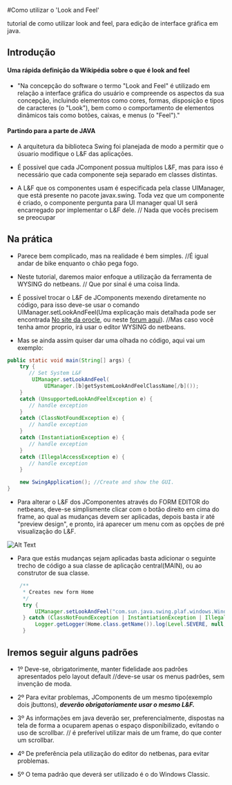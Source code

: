 #Como utilizar o 'Look and Feel'

tutorial de como utilizar look and feel, para edição de interface gráfica em java.

## Introdução
#### Uma rápida definição da Wikipédia sobre o que é look and feel

   - "Na concepção do software o termo "Look and Feel" é utilizado em relação a interface gráfica do usuário e compreende os aspectos da sua concepção, incluindo elementos como cores, formas, disposição e tipos de caracteres (o "Look"), bem como o comportamento de elementos dinâmicos tais como botões, caixas, e menus (o "Feel")."
   
#### Partindo para a parte de JAVA
  
  - A arquitetura da biblioteca Swing foi planejada de modo a permitir que o úsuario modifique o L&F das aplicações.
  
  - É possivel que cada JComponent possua multiplos L&F, mas para isso é necessário que cada componente seja separado em classes distintas.

  - A L&F que os componentes usam é especificada pela classe UIManager, que está presente no pacote javax.swing. Toda vez que um componente é criado, o componente pergunta para UI manager qual UI será encarregado por implementar o L&F dele. // Nada que vocês precisem se preocupar
  
## Na prática 

  - Parece bem complicado, mas na realidade é bem simples. //É igual andar de bike enquanto o chão pega fogo.
  
  - Neste tutorial, daremos maior enfoque a utilização da ferramenta de WYSING do netbeans. // Que por sinal é uma coisa linda.
  
  - É possivel trocar o L&F de JComponents mexendo diretamente no código, para isso deve-se usar o comando UIManager.setLookAndFeel(Uma explicação mais detalhada pode ser encontrada [No site da orocle](https://docs.oracle.com/javase/tutorial/uiswing/lookandfeel/plaf.html), ou neste [forum aqui](http://javafree.uol.com.br/topic-3229-Aparencias-de-interface-Look-and-Feel.html)). //Mas caso você tenha amor proprio, irá usar o editor WYSING do netbeans.
  
  - Mas se ainda assim quiser dar uma olhada no código, aqui vai um exemplo:
```java
public static void main(String[] args) { 
    try { 
       // Set System L&F 
        UIManager.setLookAndFeel( 
            UIManager.[b]getSystemLookAndFeelClassName[/b]()); 
    } 
    catch (UnsupportedLookAndFeelException e) { 
       // handle exception 
    } 
    catch (ClassNotFoundException e) { 
       // handle exception 
    } 
    catch (InstantiationException e) { 
       // handle exception 
    } 
    catch (IllegalAccessException e) { 
       // handle exception 
    } 

    new SwingApplication(); //Create and show the GUI. 
} 
```
  
  - Para alterar o L&F dos JComponentes através do FORM EDITOR do netbeans, deve-se simplismente clicar com o botão direito em cima do frame, ao qual as mudanças devem ser aplicadas, depois basta ir até "preview design", e pronto, irá aparecer um menu com as opções de pré visualização do L&F.
  
  ![Alt Text](http://i.stack.imgur.com/hligH.png)


  - Para que estás mudanças sejam aplicadas basta adicionar o seguinte trecho de código a sua classe de aplicação central(MAIN), ou ao construtor de sua classe.
  
```java
    /**
     * Creates new form Home
     */
     try {
         UIManager.setLookAndFeel("com.sun.java.swing.plaf.windows.WindowsClassicLookAndFeel");
     } catch (ClassNotFoundException | InstantiationException | IllegalAccessException | UnsupportedLookAndFeelException ex) {
         Logger.getLogger(Home.class.getName()).log(Level.SEVERE, null, ex);
     }
```

## Iremos seguir alguns padrões

  - 1º Deve-se, obrigatorimente, manter fidelidade aos padrões apresentados pelo layout default //deve-se usar os menus padrões, sem invenção de moda.
  
  - 2º Para evitar problemas, JComponents de um mesmo tipo(exemplo dois jbuttons), ***deverão obrigatoriamente usar o mesmo L&F.***
  
  - 3º As informações em java deverão ser, preferencialmente, dispostas na tela de forma a ocuparem apenas o espaço disponibilizado, evitando o uso de scrollbar. // é preferível utilizar mais de um frame, do que conter um scrollbar.  
 
  - 4º De preferência pela utilização do editor do netbenas, para evitar problemas.
  
  - 5º O tema padrão que deverá ser utilizado é o do Windows Classic.
